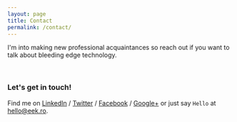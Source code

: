 ```yaml
---
layout: page
title: Contact
permalink: /contact/
---
```


I'm into making new professional acquaintances so reach out if you want to talk about bleeding edge technology.

&nbsp;

### Let's get in touch!

Find me on [LinkedIn](https://www.linkedin.com/in/raduamarie) / [Twitter](https://twitter.com/raduamarie) / [Facebook](https://facebook.com/raduamarie]) / [Google+](https://plus.google.com/106516470902631975813) 
or just say `Hello` at [hello@eek.ro](mailto:hello@eek.ro).